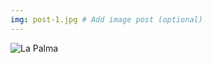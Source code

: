 ```yaml
---
img: post-1.jpg # Add image post (optional)
---
```

![La Palma]({{site.baseurl}}/assets/img/lapalma.jpg)